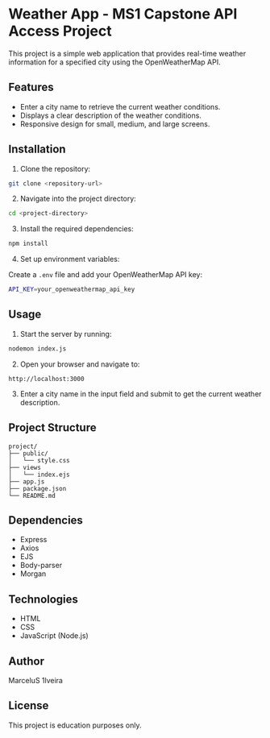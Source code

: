 # Weather App - MS1 Capstone API Access Project

This project is a simple web application that provides real-time weather information for a specified city using the OpenWeatherMap API.

## Features

- Enter a city name to retrieve the current weather conditions.
- Displays a clear description of the weather conditions.
- Responsive design for small, medium, and large screens.

## Installation

1. Clone the repository:

```bash
git clone <repository-url>
```

2. Navigate into the project directory:

```bash
cd <project-directory>
```

3. Install the required dependencies:

```bash
npm install
```

4. Set up environment variables:

Create a `.env` file and add your OpenWeatherMap API key:

```bash
API_KEY=your_openweathermap_api_key
```

## Usage

1. Start the server by running:

```bash
nodemon index.js
```

2. Open your browser and navigate to:

```
http://localhost:3000
```

3. Enter a city name in the input field and submit to get the current weather description.

## Project Structure

```
project/
├── public/
│   └── style.css
├── views
│   └── index.ejs
├── app.js
├── package.json
└── README.md
```

## Dependencies

- Express
- Axios
- EJS
- Body-parser
- Morgan

## Technologies

- HTML
- CSS
- JavaScript (Node.js)

## Author

MarceluS 1lveira

## License

This project is education purposes only.

